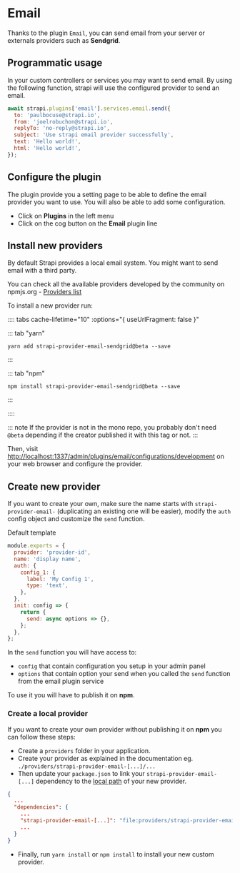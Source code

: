 # Email

Thanks to the plugin `Email`, you can send email from your server or externals providers such as **Sendgrid**.

## Programmatic usage

In your custom controllers or services you may want to send email.
By using the following function, strapi will use the configured provider to send an email.

```js
await strapi.plugins['email'].services.email.send({
  to: 'paulbocuse@strapi.io',
  from: 'joelrobuchon@strapi.io',
  replyTo: 'no-reply@strapi.io',
  subject: 'Use strapi email provider successfully',
  text: 'Hello world!',
  html: 'Hello world!',
});
```

## Configure the plugin

The plugin provide you a setting page to be able to define the email provider you want to use.
You will also be able to add some configuration.

- Click on **Plugins** in the left menu
- Click on the cog button on the **Email** plugin line

## Install new providers

By default Strapi provides a local email system. You might want to send email with a third party.

You can check all the available providers developed by the community on npmjs.org - [Providers list](https://www.npmjs.com/search?q=strapi-provider-email-)

To install a new provider run:

:::: tabs cache-lifetime="10" :options="{ useUrlFragment: false }"

::: tab "yarn"

```
yarn add strapi-provider-email-sendgrid@beta --save
```

:::

::: tab "npm"

```
npm install strapi-provider-email-sendgrid@beta --save
```

:::

::::

::: note
If the provider is not in the mono repo, you probably don't need `@beta` depending if the creator published it with this tag or not.
:::

Then, visit [http://localhost:1337/admin/plugins/email/configurations/development](http://localhost:1337/admin/plugins/email/configurations/development) on your web browser and configure the provider.

## Create new provider

If you want to create your own, make sure the name starts with `strapi-provider-email-` (duplicating an existing one will be easier), modify the `auth` config object and customize the `send` function.

Default template

```js
module.exports = {
  provider: 'provider-id',
  name: 'display name',
  auth: {
    config_1: {
      label: 'My Config 1',
      type: 'text',
    },
  },
  init: config => {
    return {
      send: async options => {},
    };
  },
};
```

In the `send` function you will have access to:

- `config` that contain configuration you setup in your admin panel
- `options` that contain option your send when you called the `send` function from the email plugin service

To use it you will have to publish it on **npm**.

### Create a local provider

If you want to create your own provider without publishing it on **npm** you can follow these steps:

- Create a `providers` folder in your application.
- Create your provider as explained in the documentation eg. `./providers/strapi-provider-email-[...]/...`
- Then update your `package.json` to link your `strapi-provider-email-[...]` dependency to the [local path](https://docs.npmjs.com/files/package.json#local-paths) of your new provider.

```json
{
  ...
  "dependencies": {
    ...
    "strapi-provider-email-[...]": "file:providers/strapi-provider-email-[...]",
    ...
  }
}
```

- Finally, run `yarn install` or `npm install` to install your new custom provider.

